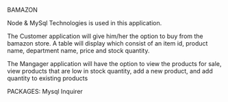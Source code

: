 BAMAZON

Node & MySql Technologies is used in this application.

The Customer application will give him/her the option to buy from the bamazon store. A table will display which consist of an item id, product name, department name, price and stock quantity.

The Mangager application will have the option to view the products for sale, view products that are low in stock quantity, add a new product, and add quantity to existing products

PACKAGES:
Mysql
Inquirer

